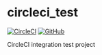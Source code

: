 # circleci_test

[![CircleCI](https://img.shields.io/circleci/build/github/marwanali1/circleci_test/develop)](https://circleci.com/gh/marwanali1/circleci_test/tree/develop)
[![GitHub](https://img.shields.io/github/license/marwanali1/circleci_test?color=g)](https://github.com/marwanali1/circleci_test/blob/develop/LICENSE)

CircleCI integration test project